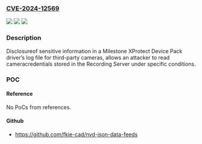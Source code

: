 ### [CVE-2024-12569](https://cve.mitre.org/cgi-bin/cvename.cgi?name=CVE-2024-12569)
![](https://img.shields.io/static/v1?label=Product&message=XProtect%20VMS&color=blue)
![](https://img.shields.io/static/v1?label=Version&message=0%3C%2013.5a%20&color=brighgreen)
![](https://img.shields.io/static/v1?label=Vulnerability&message=CWE-532%3A%20Insertion%20of%20Sensitive%20Information%20into%20Log%20File&color=brighgreen)

### Description

Disclosureof sensitive information in a Milestone XProtect Device Pack driver’s log file for third-party cameras, allows an attacker to read cameracredentials stored in the Recording Server under specific conditions.

### POC

#### Reference
No PoCs from references.

#### Github
- https://github.com/fkie-cad/nvd-json-data-feeds

